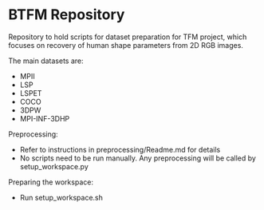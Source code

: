 # BTFM Repository
Repository to hold scripts for dataset preparation for TFM project, which focuses on recovery of human shape parameters from 2D RGB images.

The main datasets are:
 * MPII
 * LSP
 * LSPET
 * COCO
 * 3DPW
 * MPI-INF-3DHP

Preprocessing:
 * Refer to instructions in preprocessing/Readme.md for details
 * No scripts need to be run manually. Any preprocessing will be called by setup\_workspace.py

Preparing the workspace:
 * Run setup\_workspace.sh
